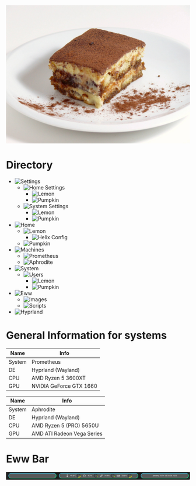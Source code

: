 ![Tiramisu](.github/tiramisu.jpg)

# Directory
- ![Settings](settings)
  * ![Home Settings](settings/home)
    * ![Lemon](settings/home/lemon.nix)
    * ![Pumpkin](settings/home/pumpkin.nix)
  * ![System Settings](settings/system)
    * ![Lemon](settings/system/lemon.nix)
    * ![Pumpkin](settings/system/pumpkin.nix)
- ![Home](home)
  * ![Lemon](home/lemon)
    * ![Helix Config](home/lemon/helix.nix)
  * ![Pumpkin](home/pumpkin)
- ![Machines](machines)
  * ![Prometheus](machines/prometheus)
  * ![Aphrodite](machines/aphrodite)
- ![System](/)
  * ![Users](system)
    * ![Lemon](system/lemon)
    * ![Pumpkin](system/pumpkin)
- ![Eww](https://github.com/LemonjamesD/dots/tree/eww)
  * ![Images](https://github.com/LemonjamesD/dots/tree/eww/images)
  * ![Scripts](https://github.com/LemonjamesD/dots/tree/eww/scripts)
- ![Hyprland](https://github.com/LemonjamesD/dots/tree/hyprland)

# General Information for systems
| Name | Info |
| --- | --- |
| System | Prometheus |
| DE | Hyprland (Wayland) | 
| CPU | AMD Ryzen 5 3600XT |
| GPU | NVIDIA GeForce GTX 1660 |

| Name | Info |
| --- | --- |
| System | Aphrodite |
| DE | Hyprland (Wayland) |
| CPU | AMD Ryzen 5 (PRO) 5650U |
| GPU | AMD ATI Radeon Vega Series |

# Eww Bar
![EwwBar](.github/ewwbar.png)

